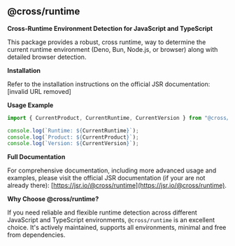 ## @cross/runtime

**Cross-Runtime Environment Detection for JavaScript and TypeScript**

This package provides a robust, cross runtime, way to determine the current runtime environment (Deno, Bun, Node.js, or browser) along with detailed browser detection.

**Installation**

Refer to the installation instructions on the official JSR documentation: [invalid URL removed]

**Usage Example**

```javascript
import { CurrentProduct, CurrentRuntime, CurrentVersion } from "@cross/runtime";

console.log(`Runtime: ${CurrentRuntime}`);
console.log(`Product: ${CurrentProduct}`);
console.log(`Version: ${CurrentVersion}`);
```

**Full Documentation**

For comprehensive documentation, including more advanced usage and examples, please visit the official JSR documentation (if your are not already there):
[https://jsr.io/@cross/runtime](https://jsr.io/@cross/runtime).

**Why Choose @cross/runtime?**

If you need reliable and flexible runtime detection across different JavaScript and TypeScript environments, `@cross/runtime` is an excellent choice. It's actively maintained, supports all
environments, minimal and free from dependencies.
